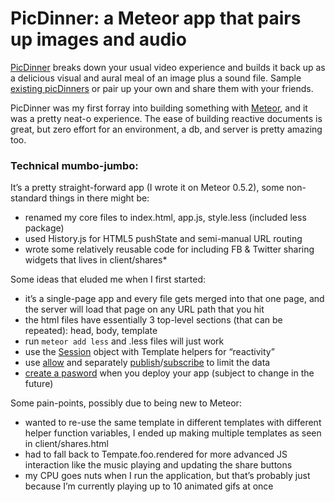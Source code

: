 
PicDinner: a Meteor app that pairs up images and audio
======================================================

[PicDinner](http://picdinner.com) breaks down your usual video experience and builds it back up as a delicious visual and aural meal of an image plus a sound file. Sample [existing picDinners](http://picdinner.com/b0150005-323b-453c-88e2-8d92a6f1e9cf) or pair up your own and share them with your friends.

PicDinner was my first forray into building something with [Meteor](http://meteor.com), and it was a pretty neat-o experience. The ease of building reactive documents is great, but zero effort for an environment, a db, and server is pretty amazing too.

### Technical mumbo-jumbo:

It’s a pretty straight-forward app (I wrote it on Meteor 0.5.2), some non-standard things in there might be:

*   renamed my core files to index.html, app.js, style.less (included less package)
*   used History.js for HTML5 pushState and semi-manual URL routing
*   wrote some relatively reusable code for including FB & Twitter sharing widgets
    that lives in client/shares*

Some ideas that eluded me when I first started:

*   it’s a single-page app and every file gets merged into that one page, and the server will load that page on any URL path that you hit
*   the html files have essentially 3 top-level sections (that can be repeated): head, body, template
*   run `meteor add less` and .less files will just work
*   use the [Session](http://docs.meteor.com/#session) object with Template helpers for “reactivity”
*   use [allow](http://docs.meteor.com/#allow) and separately [publish](http://docs.meteor.com/#meteor_publish)/[subscribe](http://docs.meteor.com/#meteor_subscribe) to limit the data
*   [create a pasword](http://docs.meteor.com/#meteordeploy) when you deploy your app (subject to change in the future)

Some pain-points, possibly due to being new to Meteor:

*   wanted to re-use the same template in different templates
    with different helper function variables, I ended up making
    multiple templates as seen in client/shares.html
*   had to fall back to Tempate.foo.rendered for more advanced JS
    interaction like the music playing and updating the share buttons
*   my CPU goes nuts when I run the application, but that’s probably
    just because I’m currently playing up to 10 animated gifs at once
